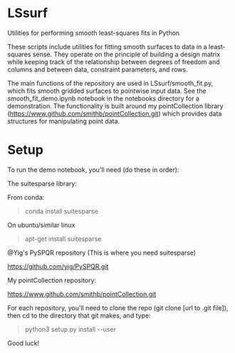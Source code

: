 # LSsurf
Utilities for performing smooth least-squares fits in Python

These scripts include utilities for fitting smooth surfaces to data in a least-squares sense.  They operate on the principle of building a design matrix while keeping track of the relationship between degrees of freedom and columns and between data, constraint parameters, and rows.

The main functions of the repository are used in LSsurf/smooth_fit.py, which fits smooth gridded surfaces to pointwise input data.  See the smooth_fit_demo.ipynb notebook in the notebooks directory for a demonstration.  The functionality is built around my pointCollection library (https://www.github.com/smithb/pointCollection.git) which provides data structures for manipulating point data.


# Setup

To run the demo notebook, you'll need (do these in order):

The suitesparse library:

From conda:

> conda install suitesparse

On ubuntu/similar linux

> apt-get install suitesparse

@Yig's PySPQR repository (This is where you need suitesparse)

https://github.com/yig/PySPQR.git

My pointCollection repository:

https://www.github.com/smithb/pointCollection.git

For each repository, you'll need to clone the repo (git clone [url to .git file]), then cd to the 
directory that git makes, and type:

> python3 setup.py install --user 

Good luck!
